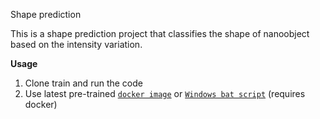 Shape prediction

This is a shape prediction project that classifies the shape of nanoobject based on the intensity variation.

**Usage**
1. Clone train and run the code
2. Use latest pre-trained [`docker image`](https://hub.docker.com/repository/docker/piotrtomaszewski/shape_prediction) or [`Windows bat script`](https://github.com/Tomaszewski-Piotr/shape_prediction/blob/master/scripts/predict.bat) (requires docker)
